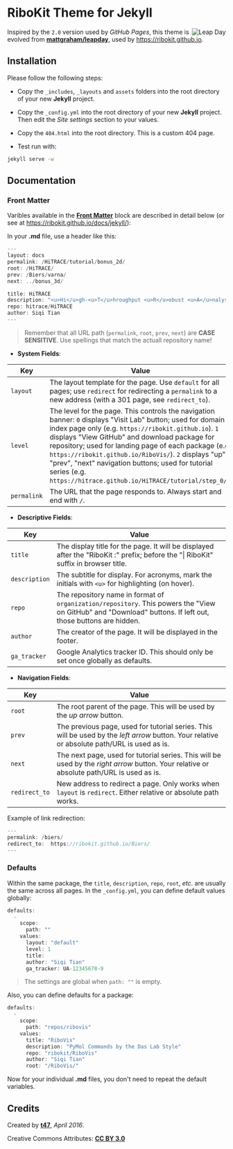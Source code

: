 # RiboKit Theme for Jekyll

<img src="thumbnail.png" alt="Leap Day" align="right">

Inspired by the `2.0` version used by _GitHub Pages_, this theme is evolved from [**mattgraham/leapday**](https://github.com/mattgraham/leapday), used by https://ribokit.github.io.

## Installation

Please follow the following steps:

* Copy the `_includes`, `_layouts` and `assets` folders into the root directory of your new **Jekyll** project.

* Copy the `_config.yml` into the root directory of your new **Jekyll** project. Then edit the _Site settings_ section to your values.

* Copy the `404.html` into the root directory. This is a custom 404 page.

* Test run with:
```bash
jekyll serve -w
```

## Documentation

### Front Matter

Varibles available in the [**Front Matter**](https://jekyllrb.com/docs/frontmatter/) block are described in detail below (or see at https://ribokit.github.io/docs/jekyll/):

In your **.md** file, use a header like this:

```go
---
layout: docs
permalink: /HiTRACE/tutorial/bonus_2d/
root: /HiTRACE/
prev: /Biers/varna/
next: ../bonus_3d/

title: HiTRACE
description: "<u>Hi</u>gh-<u>T</u>hroughput <u>R</u>obust <u>A</u>nalysis for <u>C</u>apillary <u>E</u>lectrophoresis"
repo: hitrace/HiTRACE
author: Siqi Tian
---
```

> Remember that all URL path (`permalink`, `root`, `prev`, `next`) are **CASE SENSITIVE**. Use spellings that match the actuall repository name!

* **System Fields**:

| Key | Value |
| --- | --- |
| `layout` | The layout template for the page. Use `default` for all pages; use `redirect` for redirecting a `permalink` to a new address (with a 301 page, see `redirect_to`). |
| `level` | The level for the page. This controls the navigation banner: `0` displays "Visit Lab" button; used for domain index page only (e.g. `https://ribokit.github.io`). `1` displays "View GitHub" and download package for repository; used for landing page of each package (e.g. `https://ribokit.github.io/RiboVis/`). `2` displays "up", "prev", "next" navigation buttons; used for tutorial series (e.g. `https://hitrace.github.io/HiTRACE/tutorial/step_0/`). |
| `permalink` | The URL that the page responds to. Always start and end with `/`. |

* **Descriptive Fields**:

| Key | Value |
| --- | --- |
| `title` | The display title for the page. It will be displayed after the "RiboKit :" prefix; before the "\| RiboKit" suffix in browser title. |
| `description` | The subtitle for display. For acronyms, mark the initials with `<u>` for highlighting (on hover). |
| `repo` | The repository name in format of `organization/repository`. This powers the "View on GitHub" and "Download" buttons. If left out, those buttons are hidden. |
| `author` | The creator of the page. It will be displayed in the footer. |
| `ga_tracker` | Google Analytics tracker ID. This should only be set once globally as defaults. |

* **Navigation Fields**:

| Key | Value |
| --- | --- |
| `root` | The root parent of the page. This will be used by the _up arrow_ button. |
| `prev` | The previous page, used for tutorial series. This will be used by the _left arrow_ button. Your relative or absolute path/URL is used as is. |
| `next` | The next page, used for tutorial series. This will be used by the _right arrow_ button. Your relative or absolute path/URL is used as is. |
| `redirect_to` | New address to redirect a page. Only works when `layout` is `redirect`. Either relative or absolute path works. |

Example of link redirection:

```go
---
permalink: /biers/
redirect_to:  https://ribokit.github.io/Biers/
---
```

### Defaults

Within the same package, the `title`, `description`, `repo`, `root`, _etc._ are usually the same across all pages. In the `_config.yml`, you can define default values globally:

```go
defaults:
  -
    scope:
      path: ""
    values:
      layout: "default"
      level: 1
      title: 
      author: "Siqi Tian"
      ga_tracker: UA-12345678-9
```

> The settings are global when `path: ""` is empty.

Also, you can define defaults for a package:

```go
defaults:
  -
    scope:
      path: "repos/ribovis"
    values:
      title: "RiboVis"
      description: "PyMol Commands by the Das Lab Style"
      repo: "ribokit/RiboVis"
      author: "Siqi Tian"
      root: "/RiboVis/"
```

Now for your individual **.md** files, you don't need to repeat the default variables.

## Credits

Created by [**t47**](https://t47.io/), *April 2016*.

Creative Commons Attributes: [**CC BY 3.0**](http://creativecommons.org/licenses/by/3.0/)
